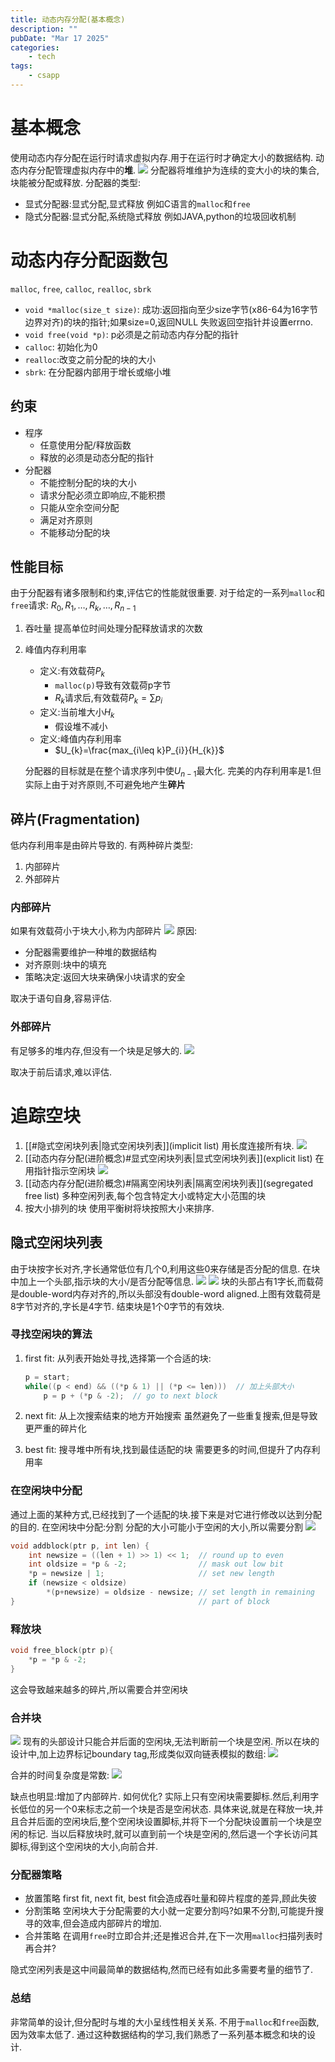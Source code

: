 ```yaml
---
title: 动态内存分配(基本概念)
description: ""
pubDate: "Mar 17 2025"
categories:
    - tech
tags:
    - csapp
---
```


# 基本概念
使用动态内存分配在运行时请求虚拟内存.用于在运行时才确定大小的数据结构.
动态内存分配管理虚拟内存中的**堆**.
![](attachments/Pasted%20image%2020250207115740.png)
分配器将堆维护为连续的变大小的块的集合,块能被分配或释放.
分配器的类型:
- 显式分配器:显式分配,显式释放
	例如C语言的`malloc`和`free`
- 隐式分配器:显式分配,系统隐式释放
	例如JAVA,python的垃圾回收机制


# 动态内存分配函数包
`malloc`, `free`, `calloc`, `realloc`, `sbrk`
- `void *malloc(size_t size)`:
	成功:返回指向至少size字节(x86-64为16字节边界对齐)的块的指针;如果size=0,返回NULL
	失败返回空指针并设置errno.
- `void free(void *p)`:
	p必须是之前动态内存分配的指针
- `calloc`:	初始化为0
- `realloc`:改变之前分配的块的大小
- `sbrk`: 在分配器内部用于增长或缩小堆

## 约束
- 程序
	- 任意使用分配/释放函数
	- 释放的必须是动态分配的指针
- 分配器
	- 不能控制分配的块的大小
	- 请求分配必须立即响应,不能积攒
	- 只能从空余空间分配
	- 满足对齐原则
	- 不能移动分配的块
## 性能目标
由于分配器有诸多限制和约束,评估它的性能就很重要.
对于给定的一系列`malloc`和`free`请求:
	$R_{0},R_{1},\dots,R_{k},\dots,R_{n-1}$
1. 吞吐量
	提高单位时间处理分配释放请求的次数
2. 峰值内存利用率
	- 定义:有效载荷$P_{k}$
		- `malloc(p)`导致有效载荷p字节
		- $R_{k}$请求后,有效载荷$P_{k}=\sum p_{i}$
	- 定义:当前堆大小$H_{k}$
		- 假设堆不减小
	- 定义:峰值内存利用率
		- $U_{k}=\frac{max_{i\leq k}P_{i}}{H_{k}}$

	分配器的目标就是在整个请求序列中使$U_{n-1}$最大化.
	完美的内存利用率是1.但实际上由于对齐原则,不可避免地产生**碎片**

## 碎片(Fragmentation)
低内存利用率是由碎片导致的.
有两种碎片类型:
1. 内部碎片
2. 外部碎片

### 内部碎片
如果有效载荷小于块大小,称为内部碎片
![](attachments/Pasted%20image%2020250207153101.png)
原因:
- 分配器需要维护一种堆的数据结构
- 对齐原则:块中的填充
- 策略决定:返回大块来确保小块请求的安全

取决于语句自身,容易评估.
### 外部碎片
有足够多的堆内存,但没有一个块是足够大的.
![](attachments/Pasted%20image%2020250207153923.png)

取决于前后请求,难以评估.

# 追踪空块

1. [[#隐式空闲块列表|隐式空闲块列表]](implicit list)
	用长度连接所有块.
	![](attachments/Pasted%20image%2020250207161200.png)
2. [[动态内存分配(进阶概念)#显式空闲块列表|显式空闲块列表]](explicit list)
	在用指针指示空闲块
	![](attachments/Pasted%20image%2020250207161308.png)
3. [[动态内存分配(进阶概念)#隔离空闲块列表|隔离空闲块列表]](segregated free list)
	多种空闲列表,每个包含特定大小或特定大小范围的块
4. 按大小排列的块
	使用平衡树将块按照大小来排序.

## 隐式空闲块列表
由于块按字长对齐,字长通常低位有几个0,利用这些0来存储是否分配的信息.
在块中加上一个头部,指示块的大小/是否分配等信息.
![](attachments/Pasted%20image%2020250207161049.png)
![](attachments/Pasted%20image%2020250207162314.png)
块的头部占有1字长,而载荷是double-word内存对齐的,所以头部没有double-word aligned.上图有效载荷是8字节对齐的,字长是4字节.
结束块是1个0字节的有效块.

### 寻找空闲块的算法
1. first fit:
	从列表开始处寻找,选择第一个合适的块:
	```C
	p = start;
	while((p < end) && ((*p & 1) || (*p <= len)))  // 加上头部大小
		p = p + (*p & -2);  // go to next block
	```

2. next fit:
	从上次搜索结束的地方开始搜索
	虽然避免了一些重复搜索,但是导致更严重的碎片化

3. best fit:
	搜寻堆中所有块,找到最佳适配的块
	需要更多的时间,但提升了内存利用率

### 在空闲块中分配
通过上面的某种方式,已经找到了一个适配的块.接下来是对它进行修改以达到分配的目的.
在空闲块中分配:分割
分配的大小可能小于空闲的大小,所以需要分割
![](attachments/Pasted%20image%2020250207164723.png)
```C
void addblock(ptr p, int len) { 
	int newsize = ((len + 1) >> 1) << 1;  // round up to even 
	int oldsize = *p & -2;                // mask out low bit 
	*p = newsize | 1;                     // set new length 
	if (newsize < oldsize) 
		*(p+newsize) = oldsize - newsize; // set length in remaining 
}                                         // part of block
```

### 释放块
```C
void free_block(ptr p){
	*p = *p & -2;
}
```
这会导致越来越多的碎片,所以需要合并空闲块
### 合并块
![](attachments/Pasted%20image%2020250207171957.png)
现有的头部设计只能合并后面的空闲块,无法判断前一个块是空闲.
所以在块的设计中,加上边界标记boundary tag,形成类似双向链表模拟的数组:
![](attachments/Pasted%20image%2020250207170029.png)

合并的时间复杂度是常数:
![](attachments/Pasted%20image%2020250207171729.png)

缺点也明显:增加了内部碎片.
如何优化?
实际上只有空闲块需要脚标.然后,利用字长低位的另一个0来标志之前一个块是否是空闲状态.
具体来说,就是在释放一块,并且合并后面的空闲块后,整个空闲块设置脚标,并将下一个分配块设置前一个块是空闲的标记.
当以后释放块时,就可以直到前一个块是空闲的,然后退一个字长访问其脚标,得到这个空闲块的大小,向前合并.

### 分配器策略
- 放置策略
	first fit, next fit, best fit会造成吞吐量和碎片程度的差异,顾此失彼
- 分割策略
	空闲块大于分配需要的大小就一定要分割吗?如果不分割,可能提升搜寻的效率,但会造成内部碎片的增加.
- 合并策略
	在调用`free`时立即合并;还是推迟合并,在下一次用`malloc`扫描列表时再合并?

隐式空闲列表是这中间最简单的数据结构,然而已经有如此多需要考量的细节了.

### 总结
非常简单的设计,但分配时与堆的大小呈线性相关关系.
不用于`malloc`和`free`函数,因为效率太低了.
通过这种数据结构的学习,我们熟悉了一系列基本概念和块的设计.

